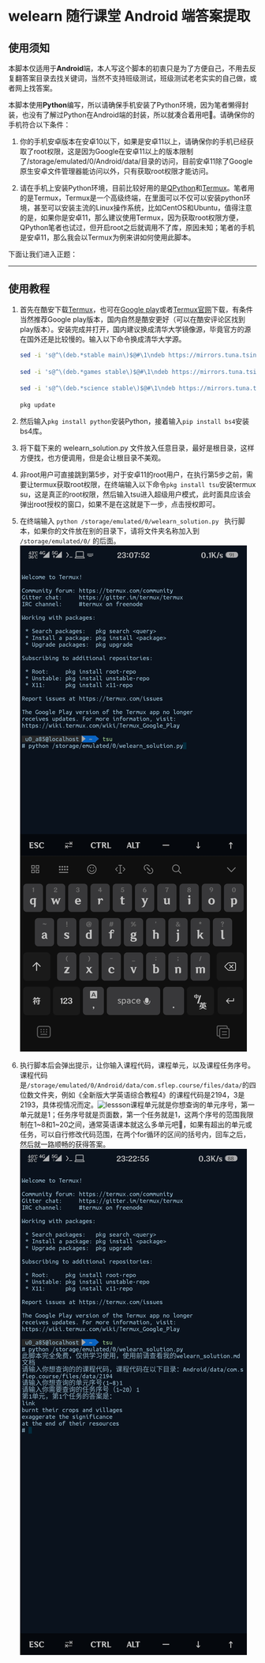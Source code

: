 # welearn 随行课堂 Android 端答案提取

## 使用须知

本脚本仅适用于**Android**端，本人写这个脚本的初衷只是为了方便自己，不用去反复翻答案目录去找关键词，当然不支持班级测试，班级测试老老实实的自己做，或者网上找答案。

本脚本使用**Python**编写，所以请确保手机安装了Python环境，因为笔者懒得封装，也没有了解过Python在Android端的封装，所以就凑合着用吧🤣。请确保你的手机符合以下条件：

1. 你的手机安卓版本在安卓10以下，如果是安卓11以上，请确保你的手机已经获取了root权限，这是因为Google在安卓11以上的版本限制了/storage/emulated/0/Android/data/目录的访问，目前安卓11除了Google原生安卓文件管理器能访问以外，只有获取root权限才能访问。

2. 请在手机上安装Python环境，目前比较好用的是[QPython](https://www.coolapk.com/apk/com.hipipal.qpyplus)和[Termux](https://www.coolapk.com/apk/com.termux)。笔者用的是Termux，Termux是一个高级终端，在里面可以不仅可以安装python环境，甚至可以安装主流的Linux操作系统，比如CentOS和Ubuntu，值得注意的是，如果你是安卓11，那么建议使用Termux，因为获取root权限方便，QPython笔者也试过，但开启root之后就调用不了库，原因未知；笔者的手机是安卓11，那么我会以Termux为例来讲如何使用此脚本。

下面让我们进入正题：

----------

## 使用教程

1. 首先在酷安下载[Termux](https://www.coolapk.com/apk/com.termux)，也可在[Google play](https://play.google.com/store/apps/details?id=com.termux)或者[Termux官网](https://f-droid.org/packages/com.termux/)下载，有条件当然推荐Google play版本，国内自然是酷安更好（可以在酷安评论区找到play版本）。安装完成并打开，国内建议换成清华大学镜像源，毕竟官方的源在国外还是比较慢的。输入以下命令换成清华大学源。

   ```bash
   sed -i 's@^\(deb.*stable main\)$@#\1\ndeb https://mirrors.tuna.tsinghua.edu.cn/termux/termux-packages-24 stable main@' $PREFIX/etc/apt/sources.list
   
   sed -i 's@^\(deb.*games stable\)$@#\1\ndeb https://mirrors.tuna.tsinghua.edu.cn/termux/game-packages-24 games stable@' $PREFIX/etc/apt/sources.list.d/game.list
   
   sed -i 's@^\(deb.*science stable\)$@#\1\ndeb https://mirrors.tuna.tsinghua.edu.cn/termux/science-packages-24 science stable@' $PREFIX/etc/apt/sources.list.d/science.list
   
   pkg update
   ```

2. 然后输入`pkg install python`安装Python，接着输入`pip install bs4`安装bs4库。
3. 将下载下来的 welearn_solution.py 文件放入任意目录，最好是根目录，这样方便找，也方便调用，但是会让根目录不美观。
4. 非root用户可直接跳到第5步，对于安卓11的root用户，在执行第5步之前，需要让termux获取root权限，在终端输入以下命令`pkg install tsu`安装termux su，这是真正的root权限，然后输入tsu进入超级用户模式，此时面具应该会弹出root授权的窗口，如果不是在这就是下一步，点击授权即可。
5. 在终端输入 `python /storage/emulated/0/welearn_solution.py ` 执行脚本，如果你的文件放在别的目录下，请将文件夹名称加入到 `/storage/emulated/0/` 的后面。![tsu](README.assets/tsu.jpg)
6. 执行脚本后会弹出提示，让你输入课程代码，课程单元，以及课程任务序号。课程代码是`/storage/emulated/0/Android/data/com.sflep.course/files/data/`的四位数文件夹，例如《全新版大学英语综合教程4》的课程代码是2194，3是2193，具体视情况而定。![lessson](README.assets/lessson-1620573755556.jpg)课程单元就是你想查询的单元序号，第一单元就是1；任务序号就是页面数，第一个任务就是1，这两个序号的范围我限制在1~8和1~20之间，通常英语课本就这么多单元吧🤣，如果有超出的单元或任务，可以自行修改代码范围，在两个for循环的区间的括号内，回车之后，然后就一路顺畅的获得答案。![solution](README.assets/solution.jpg)